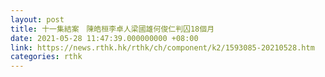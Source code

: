 ```yaml
---
layout: post
title: 十一集結案　陳皓桓李卓人梁國雄何俊仁判囚18個月
date: 2021-05-28 11:47:39.000000000 +08:00
link: https://news.rthk.hk/rthk/ch/component/k2/1593085-20210528.htm
categories: rthk
---
```



